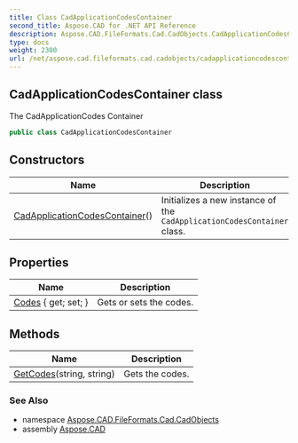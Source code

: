 ```yaml
---
title: Class CadApplicationCodesContainer
second_title: Aspose.CAD for .NET API Reference
description: Aspose.CAD.FileFormats.Cad.CadObjects.CadApplicationCodesContainer class. The CadApplicationCodes Container
type: docs
weight: 2300
url: /net/aspose.cad.fileformats.cad.cadobjects/cadapplicationcodescontainer/
---
```

## CadApplicationCodesContainer class

The CadApplicationCodes Container

```csharp
public class CadApplicationCodesContainer
```

## Constructors

| Name | Description |
| --- | --- |
| [CadApplicationCodesContainer](cadapplicationcodescontainer/)() | Initializes a new instance of the `CadApplicationCodesContainer` class. |

## Properties

| Name | Description |
| --- | --- |
| [Codes](../../aspose.cad.fileformats.cad.cadobjects/cadapplicationcodescontainer/codes/) { get; set; } | Gets or sets the codes. |

## Methods

| Name | Description |
| --- | --- |
| [GetCodes](../../aspose.cad.fileformats.cad.cadobjects/cadapplicationcodescontainer/getcodes/)(string, string) | Gets the codes. |

### See Also

* namespace [Aspose.CAD.FileFormats.Cad.CadObjects](../../aspose.cad.fileformats.cad.cadobjects/)
* assembly [Aspose.CAD](../../)


